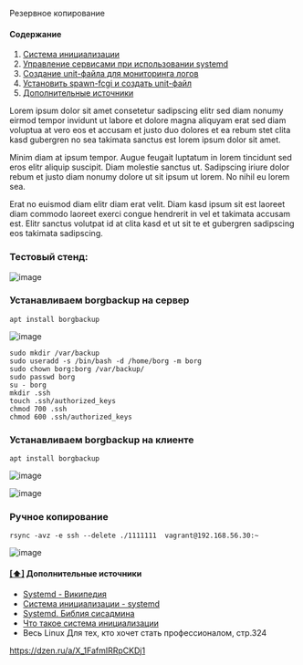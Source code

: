 Резервное копирование

#### <a name='toc'>Содержание</a>

1. [Система инициализации](#initialization_system)
2. [Управление сервисами при использовании systemd](#managing_services)
3. [Создание unit-файла для мониторинга логов](#create_unit_file)
4. [Установить spawn-fcgi и создать unit-файл](#create_init_spawn)
5. [Дополнительные источники](#recommended_sources)

Lorem ipsum dolor sit amet consetetur sadipscing elitr sed diam nonumy eirmod tempor invidunt ut labore et dolore magna aliquyam erat sed diam voluptua at vero eos et accusam et justo duo dolores et ea rebum stet clita kasd gubergren no sea takimata sanctus est lorem ipsum dolor sit amet.

Minim diam at ipsum tempor. Augue feugait luptatum in lorem tincidunt sed eros elitr aliquip suscipit. Diam molestie sanctus ut. Sadipscing iriure dolor rebum et justo diam nonumy dolore ut sit ipsum ut lorem. No nihil eu lorem sea.

Erat no euismod diam elitr diam erat velit. Diam kasd ipsum sit est laoreet diam commodo laoreet exerci congue hendrerit in vel et takimata accusam est. Elitr sanctus volutpat id at clita kasd et ut sit te et gubergren sadipscing eos takimata sadipscing.

### Тестовый стенд:

![image](https://github.com/user-attachments/assets/ecd995b2-da3f-4f61-b28d-fc495362a613)


### Устанавливаем borgbackup на сервер 

```
apt install borgbackup
```

![image](https://github.com/user-attachments/assets/8e4b67df-7ecf-43d9-a74b-7194cb55dcb6)

```
sudo mkdir /var/backup
sudo useradd -s /bin/bash -d /home/borg -m borg
sudo chown borg:borg /var/backup/
sudo passwd borg
su - borg
mkdir .ssh
touch .ssh/authorized_keys
chmod 700 .ssh
chmod 600 .ssh/authorized_keys

```



### Устанавливаем borgbackup на клиенте

```
apt install borgbackup
```

![image](https://github.com/user-attachments/assets/1ec2760a-1729-4db1-a221-f01155998567)


![image](https://github.com/user-attachments/assets/92e1dbed-3304-4e87-800c-be8055eae65d)



### Ручное копирование

```
rsync -avz -e ssh --delete ./1111111  vagrant@192.168.56.30:~
```

![image](https://github.com/user-attachments/assets/79e2285a-a9cd-4dbb-878f-5f4f98b7712d)




#### [[⬆]](#toc) <a name='recommended_sources'>Дополнительные источники</a>

- [Systemd - Википедия](https://ru.wikipedia.org/wiki/Systemd)
- [Система инициализации - systemd](https://basis.gnulinux)
- [Systemd. Библия сисадмина](https://habr.com/ru/companies/)
- [Что такое система инициализации](https://pikabu.ru/story)
- Весь Linux Для тех, кто хочет стать профессионалом, стр.324

https://dzen.ru/a/X_1FafmIRRpCKDj1
